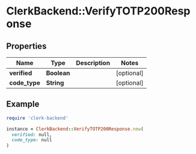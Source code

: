 # ClerkBackend::VerifyTOTP200Response

## Properties

| Name | Type | Description | Notes |
| ---- | ---- | ----------- | ----- |
| **verified** | **Boolean** |  | [optional] |
| **code_type** | **String** |  | [optional] |

## Example

```ruby
require 'clerk-backend'

instance = ClerkBackend::VerifyTOTP200Response.new(
  verified: null,
  code_type: null
)
```

